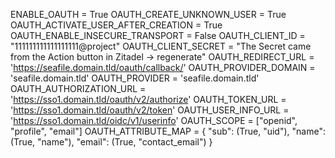 ENABLE_OAUTH = True
OAUTH_CREATE_UNKNOWN_USER = True
OAUTH_ACTIVATE_USER_AFTER_CREATION = True
OAUTH_ENABLE_INSECURE_TRANSPORT = False
OAUTH_CLIENT_ID         = "111111111111111111@project"
OAUTH_CLIENT_SECRET     = "The Secret came from the Action button in Zitadel -> regenerate"
OAUTH_REDIRECT_URL      = 'https://seafile.domain.tld/oauth/callback/'
OAUTH_PROVIDER_DOMAIN   = 'seafile.domain.tld'
OAUTH_PROVIDER          = 'seafile.domain.tld'
OAUTH_AUTHORIZATION_URL = 'https://sso1.domain.tld/oauth/v2/authorize'
OAUTH_TOKEN_URL         = 'https://sso1.domain.tld/oauth/v2/token'
OAUTH_USER_INFO_URL     = 'https://sso1.domain.tld/oidc/v1/userinfo'
OAUTH_SCOPE             = ["openid", "profile", "email"]
OAUTH_ATTRIBUTE_MAP = {
    "sub": (True, "uid"),
    "name": (True, "name"),
    "email": (True, "contact_email")
}

